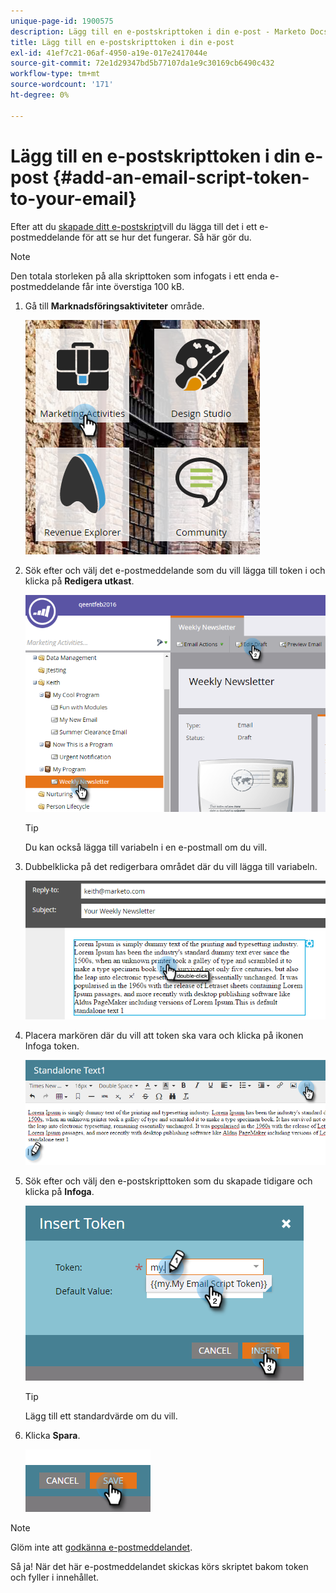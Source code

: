 ```yaml
---
unique-page-id: 1900575
description: Lägg till en e-postskripttoken i din e-post - Marketo Docs - produktdokumentation
title: Lägg till en e-postskripttoken i din e-post
exl-id: 41ef7c21-06af-4950-a19e-017e2417044e
source-git-commit: 72e1d29347bd5b77107da1e9c30169cb6490c432
workflow-type: tm+mt
source-wordcount: '171'
ht-degree: 0%

---
```


# Lägg till en e-postskripttoken i din e-post {#add-an-email-script-token-to-your-email}

Efter att du [skapade ditt e-postskript](/help/marketo/product-docs/email-marketing/general/using-tokens/create-an-email-script-token.md)vill du lägga till det i ett e-postmeddelande för att se hur det fungerar. Så här gör du.

>[!NOTE]
>
>Den totala storleken på alla skripttoken som infogats i ett enda e-postmeddelande får inte överstiga 100 kB.

1. Gå till **Marknadsföringsaktiviteter** område.

   ![](assets/one-2.png)

1. Sök efter och välj det e-postmeddelande som du vill lägga till token i och klicka på **Redigera utkast**.

   ![](assets/two-2.png)

   >[!TIP]
   >
   >Du kan också lägga till variabeln i en e-postmall om du vill.

1. Dubbelklicka på det redigerbara området där du vill lägga till variabeln.

   ![](assets/three-2.png)

1. Placera markören där du vill att token ska vara och klicka på ikonen Infoga token.

   ![](assets/four-2.png)

1. Sök efter och välj den e-postskripttoken som du skapade tidigare och klicka på **Infoga**.

   ![](assets/five-1.png)

   >[!TIP]
   >
   >Lägg till ett standardvärde om du vill.

1. Klicka **Spara**.

   ![](assets/six.png)

>[!NOTE]
>
>Glöm inte att [godkänna e-postmeddelandet](/help/marketo/product-docs/email-marketing/general/creating-an-email/approve-an-email.md).

Så ja! När det här e-postmeddelandet skickas körs skriptet bakom token och fyller i innehållet.
